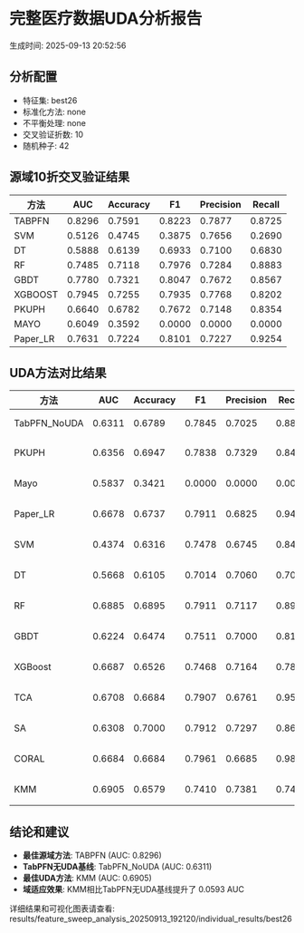 # 完整医疗数据UDA分析报告

生成时间: 2025-09-13 20:52:56

## 分析配置

- 特征集: best26
- 标准化方法: none
- 不平衡处理: none
- 交叉验证折数: 10
- 随机种子: 42

## 源域10折交叉验证结果

| 方法 | AUC | Accuracy | F1 | Precision | Recall |
|------|-----|----------|----|-----------| -------|
| TABPFN | 0.8296 | 0.7591 | 0.8223 | 0.7877 | 0.8725 |
| SVM | 0.5126 | 0.4745 | 0.3875 | 0.7656 | 0.2690 |
| DT | 0.5888 | 0.6139 | 0.6933 | 0.7100 | 0.6830 |
| RF | 0.7485 | 0.7118 | 0.7976 | 0.7284 | 0.8883 |
| GBDT | 0.7780 | 0.7321 | 0.8047 | 0.7672 | 0.8567 |
| XGBOOST | 0.7945 | 0.7255 | 0.7935 | 0.7768 | 0.8202 |
| PKUPH | 0.6640 | 0.6782 | 0.7672 | 0.7148 | 0.8354 |
| MAYO | 0.6049 | 0.3592 | 0.0000 | 0.0000 | 0.0000 |
| Paper_LR | 0.7631 | 0.7224 | 0.8101 | 0.7227 | 0.9254 |

## UDA方法对比结果

| 方法 | AUC | Accuracy | F1 | Precision | Recall | 类型 |
|------|-----|----------|----|-----------| -------|------|
| TabPFN_NoUDA | 0.6311 | 0.6789 | 0.7845 | 0.7025 | 0.8880 | TabPFN基线 |
| PKUPH | 0.6356 | 0.6947 | 0.7838 | 0.7329 | 0.8474 | 传统基线 |
| Mayo | 0.5837 | 0.3421 | 0.0000 | 0.0000 | 0.0000 | 传统基线 |
| Paper_LR | 0.6678 | 0.6737 | 0.7911 | 0.6825 | 0.9429 | 传统基线 |
| SVM | 0.4374 | 0.6316 | 0.7478 | 0.6745 | 0.8474 | 机器学习基线 |
| DT | 0.5668 | 0.6105 | 0.7014 | 0.7060 | 0.7051 | 机器学习基线 |
| RF | 0.6885 | 0.6895 | 0.7911 | 0.7117 | 0.8942 | 机器学习基线 |
| GBDT | 0.6224 | 0.6474 | 0.7511 | 0.7000 | 0.8154 | 机器学习基线 |
| XGBoost | 0.6687 | 0.6526 | 0.7468 | 0.7164 | 0.7840 | 机器学习基线 |
| TCA | 0.6708 | 0.6684 | 0.7907 | 0.6761 | 0.9520 | UDA方法 |
| SA | 0.6308 | 0.7000 | 0.7912 | 0.7297 | 0.8640 | UDA方法 |
| CORAL | 0.6684 | 0.6684 | 0.7961 | 0.6685 | 0.9840 | UDA方法 |
| KMM | 0.6905 | 0.6579 | 0.7410 | 0.7381 | 0.7440 | UDA方法 |

## 结论和建议

- **最佳源域方法**: TABPFN (AUC: 0.8296)
- **TabPFN无UDA基线**: TabPFN_NoUDA (AUC: 0.6311)
- **最佳UDA方法**: KMM (AUC: 0.6905)
- **域适应效果**: KMM相比TabPFN无UDA基线提升了 0.0593 AUC

详细结果和可视化图表请查看: results/feature_sweep_analysis_20250913_192120/individual_results/best26